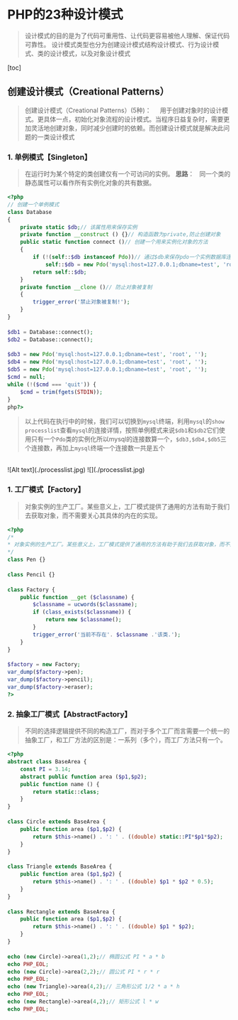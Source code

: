 # PHP的23种设计模式
>设计模式的目的是为了代码可重用性、让代码更容易被他人理解、保证代码可靠性。
>设计模式类型也分为创建设计模式结构设计模式、行为设计模式、类的设计模式，以及对象设计模式

[toc]

## 创建设计模式（Creational Patterns）
>创建设计模式（Creational Patterns）(5种)：
>&nbsp;&nbsp;&nbsp;&nbsp;用于创建对象时的设计模式。更具体一点，初始化对象流程的设计模式。当程序日益复杂时，需要更加灵活地创建对象，同时减少创建时的依赖。而创建设计模式就是解决此问题的一类设计模式

### 1. 单例模式【Singleton】
>在运行时为某个特定的类创建仅有一个可访问的实例。
**思路**：
&nbsp;&nbsp;同一个类的静态属性可以看作所有实例化对象的共有数据。

```php
<?php
// 创建一个单例模式
class Database
{
    private static $db;// 该属性用来保存实例
    private function __construct () {}// 构造函数为private,防止创建对象
    public static function connect ()// 创建一个用来实例化对象的方法
    {
        if (!(self::$db instanceof Pdo))// 通过$db来保存pdo一个实例数据库连接
            self::$db = new Pdo('mysql:host=127.0.0.1;dbname=test', 'root', '');
        return self::$db;
    }
    private function __clone ()// 防止对象被复制
    {
        trigger_error('禁止对象被复制!');
    }
}

$db1 = Database::connect();
$db2 = Database::connect();

$db3 = new Pdo('mysql:host=127.0.0.1;dbname=test', 'root', '');
$db4 = new Pdo('mysql:host=127.0.0.1;dbname=test', 'root', '');
$db5 = new Pdo('mysql:host=127.0.0.1;dbname=test', 'root', '');
$cmd = null;
while (!($cmd === 'quit')) {
    $cmd = trim(fgets(STDIN));
}
php?>
```
>以上代码在执行中的时候，我们可以切换到```mysql```终端，利用```mysql```的```show processlist```查看```mysql```的连接详情，按照单例模式来说```$db1```和```$db2```它们使用只有一个```Pdo```类的实例化所以mysql的连接数算一个，```$db3,$db4,$db5```三个连接数，再加上```mysql```终端一个连接数一共是五个
<br>
![Alt text](./processlist.jpg)
![](./processlist.jpg)

### 1. 工厂模式【Factory】
>对象实例的生产工厂。某些意义上，工厂模式提供了通用的方法有助于我们去获取对象，而不需要关心其具体的内在的实现。

```php
<?php
/*
* 对象实例的生产工厂。某些意义上，工厂模式提供了通用的方法有助于我们去获取对象，而不需要关心其具体的内在的实现。
*/
class Pen {}

class Pencil {}

class Factory {
    public function __get ($classname) {
        $classname = ucwords($classname);
        if (class_exists($classname)) {
            return new $classname();
        }
        trigger_error('当前不存在'. $classname .'该类.');
    }
}

$factory = new Factory;
var_dump($factory->pen);
var_dump($factory->pencil);
var_dump($factory->eraser);
?>
```

### 2. 抽象工厂模式【AbstractFactory】
>不同的选择逻辑提供不同的构造工厂，而对于多个工厂而言需要一个统一的抽象工厂，和工厂方法的区别是：一系列（多个），而工厂方法只有一个。

```php
<?php
abstract class BaseArea {
    const PI = 3.14;
    abstract public function area ($p1,$p2);
    public function name () {
        return static::class;
    }
}

class Circle extends BaseArea {
    public function area ($p1,$p2) {
        return $this->name() . ': ' . ((double) static::PI*$p1*$p2);
    }
}

class Triangle extends BaseArea {
    public function area ($p1,$p2) {
        return $this->name() . ': ' . ((double) $p1 * $p2 * 0.5);
    }
}

class Rectangle extends BaseArea {
    public function area ($p1,$p2) {
        return $this->name() . ': ' . ((double) $p1 * $p2);
    }
}

echo (new Circle)->area(1,2);// 椭圆公式 PI * a * b
echo PHP_EOL;
echo (new Circle)->area(2,2);// 圆公式 PI * r * r
echo PHP_EOL;
echo (new Triangle)->area(4,2);// 三角形公式 1/2 * a * h
echo PHP_EOL;
echo (new Rectangle)->area(4,2);// 矩形公式 l * w
echo PHP_EOL;
```
